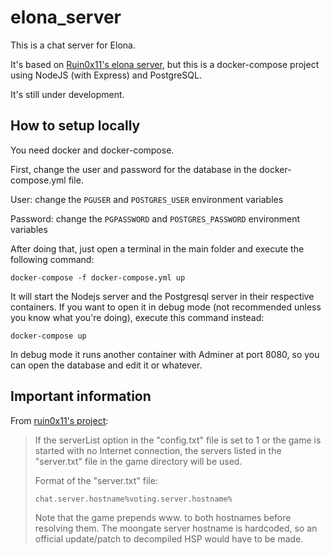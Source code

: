 # elona_server

This is a chat server for Elona. 

It's based on [Ruin0x11's elona server](https://github.com/Ruin0x11/elona_server), but this is a docker-compose project using NodeJS (with Express) and PostgreSQL.

It's still under development.

## How to setup locally

You need docker and docker-compose.

First, change the user and password for the database in the docker-compose.yml file.

User: change the `PGUSER` and `POSTGRES_USER` environment variables

Password: change the `PGPASSWORD` and `POSTGRES_PASSWORD` environment variables

After doing that, just open a terminal in the main folder and execute the following command:

```docker-compose -f docker-compose.yml up```

It will start the Nodejs server and the Postgresql server in their respective containers. If you want to open it in debug mode (not recommended unless you know what you're doing), execute this command instead:

```docker-compose up```

In debug mode it runs another container with Adminer at port 8080, so you can open the database and edit it or whatever.

## Important information

From [ruin0x11's project](https://github.com/Ruin0x11/elona_server):

> If the serverList option in the "config.txt" file is set to 1 or the game is started with no Internet connection, the servers listed in the "server.txt" file in the game directory will be used.  
>  
> Format of the "server.txt" file:  
>  
> ```chat.server.hostname%voting.server.hostname%```  
>  
> Note that the game prepends www. to both hostnames before resolving them. The moongate server hostname is hardcoded, so an official update/patch to decompiled HSP would have to be made.  
